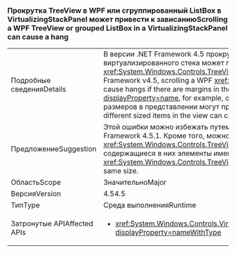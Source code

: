 ### <a name="scrolling-a-wpf-treeview-or-grouped-listbox-in-a-virtualizingstackpanel-can-cause-a-hang"></a><span data-ttu-id="3e916-101">Прокрутка TreeView в WPF или сгруппированный ListBox в VirtualizingStackPanel может привести к зависанию</span><span class="sxs-lookup"><span data-stu-id="3e916-101">Scrolling a WPF TreeView or grouped ListBox in a VirtualizingStackPanel can cause a hang</span></span>

|   |   |
|---|---|
|<span data-ttu-id="3e916-102">Подробные сведения</span><span class="sxs-lookup"><span data-stu-id="3e916-102">Details</span></span>|<span data-ttu-id="3e916-103">В версии .NET Framework 4.5 прокрутка <xref:System.Windows.Controls.TreeView?displayProperty=name> WPF на панели виртуализированного стека может привести к зависанию при наличии полей в области просмотра (между элементами в <xref:System.Windows.Controls.TreeView?displayProperty=name>, например, или в элементе ItemsPresenter).</span><span class="sxs-lookup"><span data-stu-id="3e916-103">In the .NET Framework v4.5, scrolling a WPF <xref:System.Windows.Controls.TreeView?displayProperty=name> in a virtualized stack panel can cause hangs if there are margins in the viewport (between the items in the <xref:System.Windows.Controls.TreeView?displayProperty=name>, for example, or on an ItemsPresenter element).</span></span> <span data-ttu-id="3e916-104">Кроме того, в некоторых случаях элементы разных размеров в представлении могут привести к нестабильности даже при отсутствии полей.</span><span class="sxs-lookup"><span data-stu-id="3e916-104">Additionally, in some cases, different sized items in the view can cause instability even if there are no margins.</span></span>|
|<span data-ttu-id="3e916-105">Предложение</span><span class="sxs-lookup"><span data-stu-id="3e916-105">Suggestion</span></span>|<span data-ttu-id="3e916-106">Этой ошибки можно избежать путем обновления до .NET Framework 4.5.1.</span><span class="sxs-lookup"><span data-stu-id="3e916-106">This bug can be avoided by upgrading to .NET Framework 4.5.1.</span></span> <span data-ttu-id="3e916-107">Кроме того, можно удалить поля из коллекций представлений (таких как <xref:System.Windows.Controls.TreeView?displayProperty=name>) на панелях виртуализированных стеков, если все содержащиеся в них элементы имеют одинаковый размер.</span><span class="sxs-lookup"><span data-stu-id="3e916-107">Alternatively, margins can be removed from view collections (like <xref:System.Windows.Controls.TreeView?displayProperty=name>s) within virtualized stack panels if all contained items are the same size.</span></span>|
|<span data-ttu-id="3e916-108">Область</span><span class="sxs-lookup"><span data-stu-id="3e916-108">Scope</span></span>|<span data-ttu-id="3e916-109">Значительно</span><span class="sxs-lookup"><span data-stu-id="3e916-109">Major</span></span>|
|<span data-ttu-id="3e916-110">Версия</span><span class="sxs-lookup"><span data-stu-id="3e916-110">Version</span></span>|<span data-ttu-id="3e916-111">4.5</span><span class="sxs-lookup"><span data-stu-id="3e916-111">4.5</span></span>|
|<span data-ttu-id="3e916-112">Тип</span><span class="sxs-lookup"><span data-stu-id="3e916-112">Type</span></span>|<span data-ttu-id="3e916-113">Среда выполнения</span><span class="sxs-lookup"><span data-stu-id="3e916-113">Runtime</span></span>|
|<span data-ttu-id="3e916-114">Затронутые API</span><span class="sxs-lookup"><span data-stu-id="3e916-114">Affected APIs</span></span>|<ul><li><xref:System.Windows.Controls.VirtualizingStackPanel.SetIsVirtualizing(System.Windows.DependencyObject,System.Boolean)?displayProperty=nameWithType></li></ul>|

